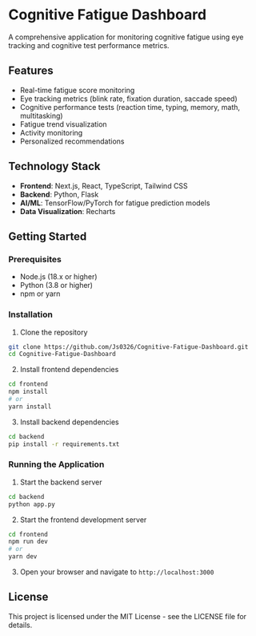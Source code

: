 # Cognitive Fatigue Dashboard

A comprehensive application for monitoring cognitive fatigue using eye tracking and cognitive test performance metrics.

## Features

- Real-time fatigue score monitoring
- Eye tracking metrics (blink rate, fixation duration, saccade speed)
- Cognitive performance tests (reaction time, typing, memory, math, multitasking)
- Fatigue trend visualization
- Activity monitoring
- Personalized recommendations

## Technology Stack

- **Frontend**: Next.js, React, TypeScript, Tailwind CSS
- **Backend**: Python, Flask
- **AI/ML**: TensorFlow/PyTorch for fatigue prediction models
- **Data Visualization**: Recharts

## Getting Started

### Prerequisites

- Node.js (18.x or higher)
- Python (3.8 or higher)
- npm or yarn

### Installation

1. Clone the repository
```bash
git clone https://github.com/Js0326/Cognitive-Fatigue-Dashboard.git
cd Cognitive-Fatigue-Dashboard
```

2. Install frontend dependencies
```bash
cd frontend
npm install
# or
yarn install
```

3. Install backend dependencies
```bash
cd backend
pip install -r requirements.txt
```

### Running the Application

1. Start the backend server
```bash
cd backend
python app.py
```

2. Start the frontend development server
```bash
cd frontend
npm run dev
# or
yarn dev
```

3. Open your browser and navigate to `http://localhost:3000`

## License

This project is licensed under the MIT License - see the LICENSE file for details.